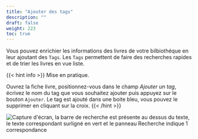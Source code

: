 ```yaml
---
title: "Ajouter des tags"
description: ""
draft: false
weight: 223
toc: true
---
```

Vous pouvez enrichier les informations des livres de votre bilbiothéque en leur ajoutant des `Tags`. Les `Tags` permettent de faire des recherches rapides et de trier les livres en vue liste. 

{{< hint info >}}
Mise en pratique.

Ouvrez la fiche livre, positionnez-vous dans le champ *Ajouter un tag*, écrivez le nom du tag que vous souhaitez ajouter puis appuyez sur le bouton `Ajouter`. Le tag est ajouté dans une boite bleu, vous pouvez le supprimer en cliquant sur la croix. 
{{< /hint >}}

<img src="/thorium-reader-doc/images/local-fr/thorium-tags.png" alt="Capture d'écran, la barre de recherche est présente au dessus du texte, le texte correspondant surligné en vert et le panneau Recherche indique 1 correspondance"/>
